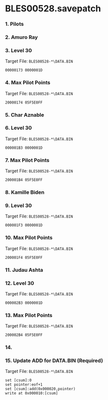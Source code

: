 # BLES00528.savepatch

### 1. Pilots
### 2. Amuro Ray
### 3. Level 30

Target File: `BLES00528-*\DATA.BIN`

```
00000173 0000001D
```

### 4. Max Pilot Points

Target File: `BLES00528-*\DATA.BIN`

```
20000174 05F5E0FF
```

### 5. Char Aznable
### 6. Level 30

Target File: `BLES00528-*\DATA.BIN`

```
000001B3 0000001D
```

### 7. Max Pilot Points

Target File: `BLES00528-*\DATA.BIN`

```
200001B4 05F5E0FF
```

### 8. Kamille Biden
### 9. Level 30

Target File: `BLES00528-*\DATA.BIN`

```
000001F3 0000001D
```

### 10. Max Pilot Points

Target File: `BLES00528-*\DATA.BIN`

```
200001F4 05F5E0FF
```

### 11. Judau Ashta
### 12. Level 30

Target File: `BLES00528-*\DATA.BIN`

```
000002B3 0000001D
```

### 13. Max Pilot Points

Target File: `BLES00528-*\DATA.BIN`

```
200002B4 05F5E0FF
```

### 14. 
### 15. Update ADD for DATA.BIN (Required)

Target File: `BLES00528-*\DATA.BIN`

```
set [csum]:0
set pointer:eof+1
set [csum]:add(0x000020,pointer)
write at 0x000010:[csum]
```

